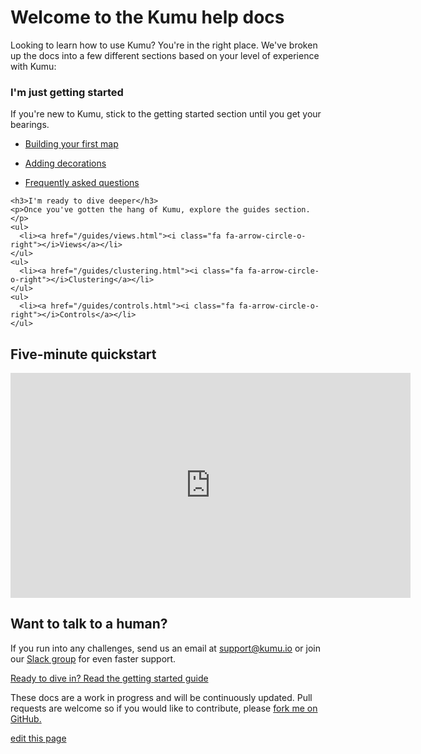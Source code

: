 # Welcome to the Kumu help docs

Looking to learn how to use Kumu? You're in the right place. We've broken up the docs into a few different sections based on your level of experience with Kumu:

<div class="row">
  <div class="col-md-6">
    <div class="guide-tile">
      <h3>I'm just getting started</h3>
      <p> If you're new to Kumu, stick to the getting started section until you get your bearings.</p>
      <ul>
        <li><a href="/getting-started/overview.html#building-your-first-map-permalink"><i class="fa fa-arrow-circle-o-right"></i>Building your first map</a></li>
      </ul>
      <ul>
        <li><a href="/getting-started/overview.html#decorations-permalink"><i class="fa fa-arrow-circle-o-right"></i>Adding decorations</a></li>
      </ul>
      <ul>
        <li><a href="/getting-started/faq.html"><i class="fa fa-arrow-circle-o-right"></i>Frequently asked questions</a></li>
      </ul>
    </div>
  </div>
  <div class="col-md-6">
    <div class="guide-tile">

    <h3>I'm ready to dive deeper</h3>
    <p>Once you've gotten the hang of Kumu, explore the guides section.</p>
    <ul>
      <li><a href="/guides/views.html"><i class="fa fa-arrow-circle-o-right"></i>Views</a></li>
    </ul>
    <ul>
      <li><a href="/guides/clustering.html"><i class="fa fa-arrow-circle-o-right"></i>Clustering</a></li>
    </ul>
    <ul>
      <li><a href="/guides/controls.html"><i class="fa fa-arrow-circle-o-right"></i>Controls</a></li>
    </ul>
  </div>
    </div>
  </div>
</div>

## Five-minute quickstart

<iframe src="https://player.vimeo.com/video/217904181" width="640" height="360" frameborder="0" webkitallowfullscreen mozallowfullscreen allowfullscreen></iframe>


## Want to talk to a human?

If you run into any challenges, send us an email at [support@kumu.io](mailto:support@kumu.io) or join our [Slack group](http://chat.kumu.io) for even faster support.

<a class="btn" href="/getting-started/overview.html">Ready to dive in? Read the getting started guide</a>

<span class="quiet">These docs are a work in progress and will be continuously updated. Pull requests are welcome so if you would like to contribute, please <a href="https://github.com/kumu/docs">fork me on GitHub.</a></span>

<span class="edit-link"><a href="https://github.com/kumu/docs/blob/master/welcome.md" target="_blank"><i class="fa fa-github"></i> edit this page</a></span>
